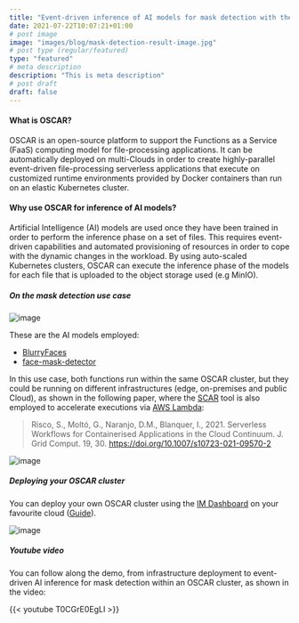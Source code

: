 ```yaml
---
title: "Event-driven inference of AI models for mask detection with the OSCAR serverless platform"
date: 2021-07-22T10:07:21+01:00
# post image
image: "images/blog/mask-detection-result-image.jpg"
# post type (regular/featured)
type: "featured"
# meta description
description: "This is meta description"
# post draft
draft: false
---
```



#### What is OSCAR?

OSCAR is an open-source platform to support the Functions as a Service (FaaS) computing model for file-processing applications. It can be automatically deployed on multi-Clouds in order to create highly-parallel event-driven file-processing serverless applications that execute on customized runtime environments provided by Docker containers than run on an elastic Kubernetes cluster.

#### Why use OSCAR for inference of AI models?

Artificial Intelligence (AI) models are used once they have been trained in order to perform the inference phase on a set of files. This requires event-driven capabilities and automated provisioning of resources in order to cope with the dynamic changes in the workload. By using auto-scaled Kubernetes clusters, OSCAR can execute the inference phase of the models for each file that is uploaded to the object storage used (e.g MinIO). 

#####  On the mask detection use case

![image](../../images/blog/mask-detection-problem-statement.png)

These are the AI models employed:

* [BlurryFaces](https://github.com/asmaamirkhan/BlurryFaces)
* [face-mask-detector](https://github.com/adityap27/face-mask-detector)

In this use case, both functions run within the same OSCAR cluster, but they could be running on different infrastructures (edge, on-premises and public Cloud), as shown in the following paper, where the [SCAR](https://github.com/grycap/scar) tool is also employed to accelerate executions via [AWS Lambda](https://aws.amazon.com/lambda):

> Risco, S., Moltó, G., Naranjo, D.M., Blanquer, I., 2021. Serverless Workflows for Containerised Applications in the Cloud Continuum. J. Grid Comput. 19, 30. https://doi.org/10.1007/s10723-021-09570-2

![image](../../images/blog/hybrid-workflow.png)


##### Deploying your OSCAR cluster

You can deploy your own OSCAR cluster using the [IM Dashboard](https://appsgrycap.i3m.upv.es:31443/im-dashboard/?filter=OSCAR) on your favourite cloud ([Guide](https://grycap.github.io/oscar/deploy-im-dashboard/)).

![image](../../images/blog/mask-detection-im-dashboard.png)



##### Youtube video

You can follow along the demo, from infrastructure deployment to event-driven AI inference for mask detection within an OSCAR cluster, as shown in the video:

{{< youtube T0CGrE0EgLI >}}

